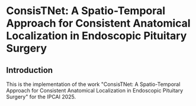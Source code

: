 # ConsisTNet: A Spatio-Temporal Approach for Consistent Anatomical Localization in Endoscopic Pituitary Surgery

## Introduction

This is the implementation of the work "ConsisTNet: A Spatio-Temporal Approach for Consistent Anatomical Localization in Endoscopic Pituitary Surgery" for the IPCAI 2025.